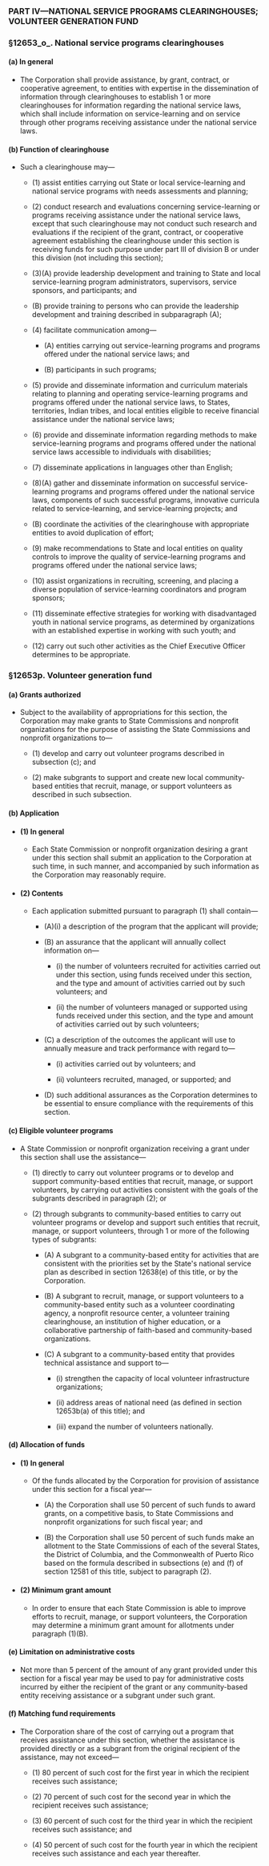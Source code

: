 ### PART IV—NATIONAL SERVICE PROGRAMS CLEARINGHOUSES; VOLUNTEER GENERATION FUND

### §12653_o_. National service programs clearinghouses
#### (a) In general
* The Corporation shall provide assistance, by grant, contract, or cooperative agreement, to entities with expertise in the dissemination of information through clearinghouses to establish 1 or more clearinghouses for information regarding the national service laws, which shall include information on service-learning and on service through other programs receiving assistance under the national service laws.

#### (b) Function of clearinghouse
* Such a clearinghouse may—

  * (1) assist entities carrying out State or local service-learning and national service programs with needs assessments and planning;

  * (2) conduct research and evaluations concerning service-learning or programs receiving assistance under the national service laws, except that such clearinghouse may not conduct such research and evaluations if the recipient of the grant, contract, or cooperative agreement establishing the clearinghouse under this section is receiving funds for such purpose under part III of division B or under this division (not including this section);

  * (3)(A) provide leadership development and training to State and local service-learning program administrators, supervisors, service sponsors, and participants; and

  * (B) provide training to persons who can provide the leadership development and training described in subparagraph (A);

  * (4) facilitate communication among—

    * (A) entities carrying out service-learning programs and programs offered under the national service laws; and

    * (B) participants in such programs;


  * (5) provide and disseminate information and curriculum materials relating to planning and operating service-learning programs and programs offered under the national service laws, to States, territories, Indian tribes, and local entities eligible to receive financial assistance under the national service laws;

  * (6) provide and disseminate information regarding methods to make service-learning programs and programs offered under the national service laws accessible to individuals with disabilities;

  * (7) disseminate applications in languages other than English;

  * (8)(A) gather and disseminate information on successful service-learning programs and programs offered under the national service laws, components of such successful programs, innovative curricula related to service-learning, and service-learning projects; and

  * (B) coordinate the activities of the clearinghouse with appropriate entities to avoid duplication of effort;

  * (9) make recommendations to State and local entities on quality controls to improve the quality of service-learning programs and programs offered under the national service laws;

  * (10) assist organizations in recruiting, screening, and placing a diverse population of service-learning coordinators and program sponsors;

  * (11) disseminate effective strategies for working with disadvantaged youth in national service programs, as determined by organizations with an established expertise in working with such youth; and

  * (12) carry out such other activities as the Chief Executive Officer determines to be appropriate.

### §12653p. Volunteer generation fund
#### (a) Grants authorized
* Subject to the availability of appropriations for this section, the Corporation may make grants to State Commissions and nonprofit organizations for the purpose of assisting the State Commissions and nonprofit organizations to—

  * (1) develop and carry out volunteer programs described in subsection (c); and

  * (2) make subgrants to support and create new local community-based entities that recruit, manage, or support volunteers as described in such subsection.

#### (b) Application
* #### (1) In general
  * Each State Commission or nonprofit organization desiring a grant under this section shall submit an application to the Corporation at such time, in such manner, and accompanied by such information as the Corporation may reasonably require.

* #### (2) Contents
  * Each application submitted pursuant to paragraph (1) shall contain—

    * (A)(i) a description of the program that the applicant will provide;

    * (B) an assurance that the applicant will annually collect information on—

      * (i) the number of volunteers recruited for activities carried out under this section, using funds received under this section, and the type and amount of activities carried out by such volunteers; and

      * (ii) the number of volunteers managed or supported using funds received under this section, and the type and amount of activities carried out by such volunteers;


    * (C) a description of the outcomes the applicant will use to annually measure and track performance with regard to—

      * (i) activities carried out by volunteers; and

      * (ii) volunteers recruited, managed, or supported; and


    * (D) such additional assurances as the Corporation determines to be essential to ensure compliance with the requirements of this section.

#### (c) Eligible volunteer programs
* A State Commission or nonprofit organization receiving a grant under this section shall use the assistance—

  * (1) directly to carry out volunteer programs or to develop and support community-based entities that recruit, manage, or support volunteers, by carrying out activities consistent with the goals of the subgrants described in paragraph (2); or

  * (2) through subgrants to community-based entities to carry out volunteer programs or develop and support such entities that recruit, manage, or support volunteers, through 1 or more of the following types of subgrants:

    * (A) A subgrant to a community-based entity for activities that are consistent with the priorities set by the State's national service plan as described in section 12638(e) of this title, or by the Corporation.

    * (B) A subgrant to recruit, manage, or support volunteers to a community-based entity such as a volunteer coordinating agency, a nonprofit resource center, a volunteer training clearinghouse, an institution of higher education, or a collaborative partnership of faith-based and community-based organizations.

    * (C) A subgrant to a community-based entity that provides technical assistance and support to—

      * (i) strengthen the capacity of local volunteer infrastructure organizations;

      * (ii) address areas of national need (as defined in section 12653b(a) of this title); and

      * (iii) expand the number of volunteers nationally.

#### (d) Allocation of funds
* #### (1) In general
  * Of the funds allocated by the Corporation for provision of assistance under this section for a fiscal year—

    * (A) the Corporation shall use 50 percent of such funds to award grants, on a competitive basis, to State Commissions and nonprofit organizations for such fiscal year; and

    * (B) the Corporation shall use 50 percent of such funds make an allotment to the State Commissions of each of the several States, the District of Columbia, and the Commonwealth of Puerto Rico based on the formula described in subsections (e) and (f) of section 12581 of this title, subject to paragraph (2).

* #### (2) Minimum grant amount
  * In order to ensure that each State Commission is able to improve efforts to recruit, manage, or support volunteers, the Corporation may determine a minimum grant amount for allotments under paragraph (1)(B).

#### (e) Limitation on administrative costs
* Not more than 5 percent of the amount of any grant provided under this section for a fiscal year may be used to pay for administrative costs incurred by either the recipient of the grant or any community-based entity receiving assistance or a subgrant under such grant.

#### (f) Matching fund requirements
* The Corporation share of the cost of carrying out a program that receives assistance under this section, whether the assistance is provided directly or as a subgrant from the original recipient of the assistance, may not exceed—

  * (1) 80 percent of such cost for the first year in which the recipient receives such assistance;

  * (2) 70 percent of such cost for the second year in which the recipient receives such assistance;

  * (3) 60 percent of such cost for the third year in which the recipient receives such assistance; and

  * (4) 50 percent of such cost for the fourth year in which the recipient receives such assistance and each year thereafter.